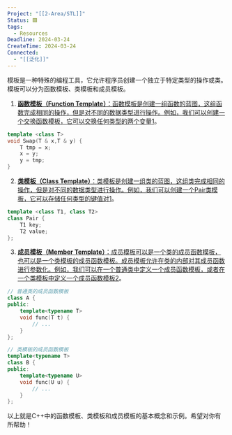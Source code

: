 ```yaml
---
Project: "[[2-Area/STL]]"
Status: 🟩
tags:
  - Resources
Deadline: 2024-03-24
CreateTime: 2024-03-24
Connected:
  - "[[泛化]]"
---
```


模板是一种特殊的编程工具，它允许程序员创建一个独立于特定类型的操作或类。模板可以分为函数模板、类模板和成员模板。

1. [**函数模板（Function Template）**：函数模板是创建一组函数的蓝图，这组函数完成相同的操作，但是对不同的数据类型进行操作。例如，我们可以创建一个交换函数模板，它可以交换任何类型的两个变量](https://zhuanlan.zhihu.com/p/101898043)[1](https://zhuanlan.zhihu.com/p/101898043)。

```cpp
template <class T>
void Swap(T & x,T & y) {
    T tmp = x;
    x = y;
    y = tmp;
}
```

2. [**类模板（Class Template）**：类模板是创建一组类的蓝图，这组类完成相同的操作，但是对不同的数据类型进行操作。例如，我们可以创建一个Pair类模板，它可以存储任何类型的键值对](https://zhuanlan.zhihu.com/p/101898043)[1](https://zhuanlan.zhihu.com/p/101898043)。

```cpp
template <class T1, class T2>
class Pair {
    T1 key;
    T2 value;
};
```

3. [**成员模板（Member Template）**：成员模板可以是一个类的成员函数模板，也可以是一个类模板的成员函数模板。成员模板允许在类的内部对其成员函数进行参数化。例如，我们可以在一个普通类中定义一个成员函数模板，或者在一个类模板中定义一个成员函数模板](https://blog.csdn.net/qq_41543888/article/details/90131238)[2](https://blog.csdn.net/qq_41543888/article/details/90131238)。

```cpp
// 普通类的成员函数模板
class A {
public:
    template<typename T>
    void func(T t) {
        // ...
    }
};

// 类模板的成员函数模板
template<typename T>
class B {
public:
    template<typename U>
    void func(U u) {
        // ...
    }
};
```

以上就是C++中的函数模板、类模板和成员模板的基本概念和示例。希望对你有所帮助！